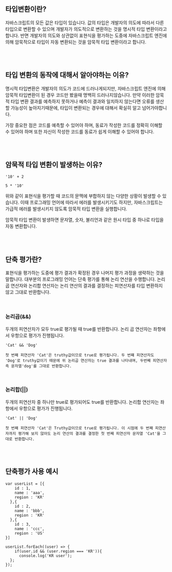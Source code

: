 ## 타입변환이란?

자바스크립트의 모든 값은 타입이 있습니다. 값의 타입은 개발자의 의도에 따라서 다른 타입으로 변환할 수 있으며 개발자가 의도적으로 변환하는 것을 명시적 타입 변환이라고 합니다. 반면 개발자의 의도와 상관없이 표현식을 평가하는 도중에 자바스크립트 엔진에 의해 암묵적으로 타입이 자동 변환되는 것을 암묵적 타입 변환이라고 합니다.

</br>
</br>

## 타입 변환의 동작에 대해서 알아야하는 이유?

명시적 타입변환은 개발자의 의도가 코드에 드러나게되지만, 자바스크립트 엔진에 의해 암묵적 타입변환이 된 경우 코드만 봤을때 명백히 드러나지않습니다. 만약 이러한 암묵적 타입 변환 결과를 예측하지 못하거나 예측이 결과와 일치하지 않는다면 오류를 생산할 가능성이 높아지기때문에, 타입이 변환되는 경우에 대해서 확실히 알고 넘어가야합니다.

가장 중요한 점은 코드를 예측할 수 있어야 하며, 동료가 작성한 코드를 정확히 이해할 수 있어야 하며 또한 자신이 작성한 코드를 동료가 쉽게 이해할 수 있어야 합니다.

</br>
</br>

## 암묵적 타입 변환이 발생하는 이유?

```
'10' + 2

5 * '10'
```

위와 같이 표현식을 평가할 때 코드의 문맥에 부합하지 않는 다양한 상황이 발생할 수 있습니다. 이때 프로그래밍 언어에 따라서 에러를 발생시키기도 하지만, 자바스크립트는 가급적 에러를 발생시키지 않도록 암묵적 타입 변환을 실행합니다.

암묵적 타입 변환이 발생하면 문자열, 숫자, 불리언과 같은 원시 타입 중 하나로 타입을 자동 변환합니다.

</br>
</br>

## 단축 평가란?

표현식을 평가하는 도중에 평가 결과가 확정된 경우 나머지 평가 과정을 생략하는 것을 말합니다. 대부분의 프로그래밍 언어는 단축 평가를 통해 논리 연산을 수행합니다.
논리곱 연산자와 논리합 연산자는 논리 연산의 결과를 결정하는 피연산자를 타입 변환하지 않고 그대로 반환합니다.

</br>

### 논리곱(&&)

두개의 피연산자가 모두 true로 평가될 때 true를 반환합니다. 논리 곱 연산자는 좌항에서 우항으로 평가가 진행됩니다.

```
'Cat' && 'Dog'

첫 번째 피연산자 'Cat'은 truthy값이므로 true로 평가됩니다. 두 번쨰 피연산자도 'Dog'로 truthy값이기 때문에 위 논리곱 연산자는 true 결과를 나타내며, 두번째 피연산자 즉 문자열'dog'를 그대로 반환합니다.
```

</br>

### 논리합(||)

두개의 피연산자 중 하나만 true로 평가되어도 true를 반환합니다. 논리합 연산자는 좌항에서 우항으로 평가가 진행됩니다.

```
'Cat' || 'Dog'

첫 번째 피연산자 'Cat'은 Truthy값이므로 true로 평가됩니다. 이 시점에 두 번째 피연산자까지 평가해 보지 않아도 논리 연산의 결과를 결정한 첫 번째 피연산자 문자열 'Cat'을 그대로 반환합니다.
```

</br>
</br>

## 단축평가 사용 예시

```
var userList = [{
    id : 1,
    name : 'aaa',
    region : 'KR'
  },{
    id : 2,
    name : 'bbb',
    region : 'KR'
  },{
    id : 3,
    name : 'ccc',
    region : 'US'
}]

userList.forEach((user) => {
    if(user.id && (user.region === 'KR')){
      console.log('KR user');
  };
});
```
